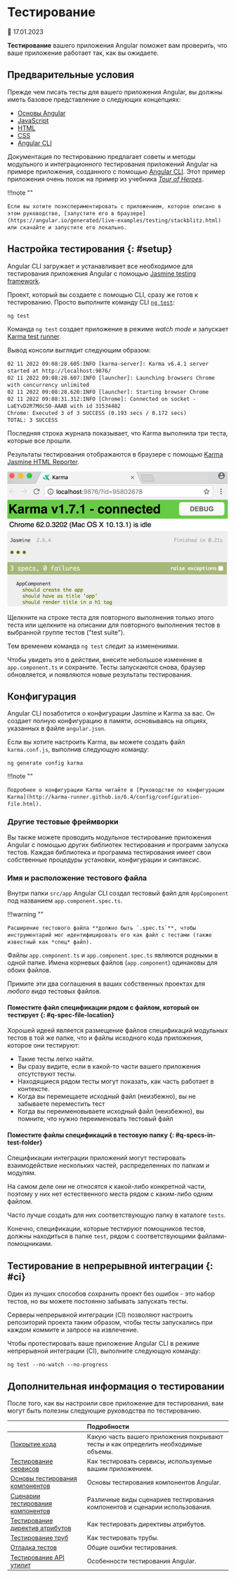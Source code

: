 # Тестирование

:date: 17.01.2023

**Тестирование** вашего приложения Angular поможет вам проверить, что ваше приложение работает так, как вы ожидаете.

## Предварительные условия

Прежде чем писать тесты для вашего приложения Angular, вы должны иметь базовое представление о следующих концепциях:

-   [Основы Angular](architecture.md)
-   [JavaScript](https://learn.javascript.ru/)
-   [HTML](https://hcdev.ru/html/)
-   [CSS](https://hcdev.ru/css/)
-   [Angular CLI](https://angular.io/cli)

Документация по тестированию предлагает советы и методы модульного и интеграционного тестирования приложений Angular на примере приложения, созданного с помощью [Angular CLI](https://angular.io/cli). Этот пример приложения очень похож на пример из учебника [_Tour of Heroes_](toh.md).

!!!note ""

    Если вы хотите поэкспериментировать с приложением, которое описано в этом руководстве, [запустите его в браузере](https://angular.io/generated/live-examples/testing/stackblitz.html) или скачайте и запустите его локально.

## Настройка тестирования {: #setup}

Angular CLI загружает и устанавливает все необходимое для тестирования приложения Angular с помощью [Jasmine testing framework](https://jasmine.github.io).

Проект, который вы создаете с помощью CLI, сразу же готов к тестированию. Просто выполните команду CLI [`ng test`](https://angular.io/cli/test):

```shell
ng test
```

Команда `ng test` создает приложение в режиме _watch mode_ и запускает [Karma test runner](https://karma-runner.github.io).

Вывод консоли выглядит следующим образом:

```shell
02 11 2022 09:08:28.605:INFO [karma-server]: Karma v6.4.1 server started at http://localhost:9876/
02 11 2022 09:08:28.607:INFO [launcher]: Launching browsers Chrome with concurrency unlimited
02 11 2022 09:08:28.620:INFO [launcher]: Starting browser Chrome
02 11 2022 09:08:31.312:INFO [Chrome]: Connected on socket -LaEYvD2R7MdcS0-AAAB with id 31534482
Chrome: Executed 3 of 3 SUCCESS (0.193 secs / 0.172 secs)
TOTAL: 3 SUCCESS
```

Последняя строка журнала показывает, что Karma выполнила три теста, которые все прошли.

Результаты тестирования отображаются в браузере с помощью [Karma Jasmine HTML Reporter](https://github.com/dfederm/karma-jasmine-html-reporter).

![Jasmine HTML Reporter в браузере](initial-jasmine-html-reporter.png)

Щелкните на строке теста для повторного выполнения только этого теста или щелкните на описании для повторного выполнения тестов в выбранной группе тестов ("test suite").

Тем временем команда `ng test` следит за изменениями.

Чтобы увидеть это в действии, внесите небольшое изменение в `app.component.ts` и сохраните. Тесты запускаются снова, браузер обновляется, и появляются новые результаты тестирования.

## Конфигурация

Angular CLI позаботится о конфигурации Jasmine и Karma за вас. Он создает полную конфигурацию в памяти, основываясь на опциях, указанных в файле `angular.json`.

Если вы хотите настроить Karma, вы можете создать файл `karma.conf.js`, выполнив следующую команду:

```shell
ng generate config karma
```

!!!note ""

    Подробнее о конфигурации Karma читайте в [Руководстве по конфигурации Karma](http://karma-runner.github.io/6.4/config/configuration-file.html).

### Другие тестовые фреймворки

Вы также можете проводить модульное тестирование приложения Angular с помощью других библиотек тестирования и программ запуска тестов. Каждая библиотека и программа тестирования имеет свои собственные процедуры установки, конфигурации и синтаксис.

### Имя и расположение тестового файла

Внутри папки `src/app` Angular CLI создал тестовый файл для `AppComponent` под названием `app.component.spec.ts`.

!!!warning ""

    Расширение тестового файла **должно быть `.spec.ts`**, чтобы инструментарий мог идентифицировать его как файл с тестами (также известный как *спец* файл).

Файлы `app.component.ts` и `app.component.spec.ts` являются родными в одной папке. Имена корневых файлов (`app.component`) одинаковы для обоих файлов.

Примите эти два соглашения в ваших собственных проектах для _любого вида_ тестовых файлов.

#### Поместите файл спецификации рядом с файлом, который он тестирует {: #q-spec-file-location}

Хорошей идеей является размещение файлов спецификаций модульных тестов в той же папке, что и файлы исходного кода приложения, которое они тестируют:

-   Такие тесты легко найти.
-   Вы сразу видите, если в какой-то части вашего приложения отсутствуют тесты.
-   Находящиеся рядом тесты могут показать, как часть работает в контексте.
-   Когда вы перемещаете исходный файл (неизбежно), вы не забываете переместить тест
-   Когда вы переименовываете исходный файл (неизбежно), вы помните, что нужно переименовать тестовый файл

#### Поместите файлы спецификаций в тестовую папку {: #q-specs-in-test-folder}

Спецификации интеграции приложений могут тестировать взаимодействие нескольких частей, распределенных по папкам и модулям.

На самом деле они не относятся к какой-либо конкретной части, поэтому у них нет естественного места рядом с каким-либо одним файлом.

Часто лучше создать для них соответствующую папку в каталоге `tests`.

Конечно, спецификации, которые тестируют помощников тестов, должны находиться в папке `test`, рядом с соответствующими файлами-помощниками.

## Тестирование в непрерывной интеграции {: #ci}

Один из лучших способов сохранить проект без ошибок - это набор тестов, но вы можете постоянно забывать запускать тесты.

Серверы непрерывной интеграции (CI) позволяют настроить репозиторий проекта таким образом, чтобы тесты запускались при каждом коммите и запросе на извлечение.

Чтобы протестировать ваше приложение Angular CLI в режиме непрерывной интеграции (CI), выполните следующую команду:

```shell
ng test --no-watch --no-progress
```

## Дополнительная информация о тестировании

После того, как вы настроили свое приложение для тестирования, вам могут быть полезны следующие руководства по тестированию.

|                                                                      | Подробности                                                                        |
| :------------------------------------------------------------------- | :--------------------------------------------------------------------------------- |
| [Покрытие кода](testing-code-coverage.md)                            | Какую часть вашего приложения покрывают тесты и как определить необходимые объемы. |
| [Тестирование сервисов](testing-services.md)                         | Как тестировать сервисы, используемые вашим приложением.                           |
| [Основы тестирования компонентов](testing-components-basics.md)      | Основы тестирования компонентов Angular.                                           |
| [Сценарии тестирования компонентов](testing-components-scenarios.md) | Различные виды сценариев тестирования компонентов и сценарии использования.        |
| [Тестирование директив атрибутов](testing-attribute-directives.md)   | Как тестировать директивы атрибутов.                                               |
| [Тестирование труб](testing-pipes.md)                                | Как тестировать трубы.                                                             |
| [Отладка тестов](test-debugging.md)                                  | Общие ошибки тестирования.                                                         |
| [Тестирование API утилит](testing-utility-apis.md)                   | Особенности тестирования Angular.                                                  |
